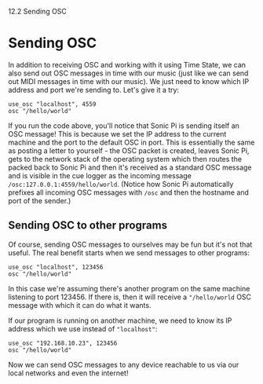12.2 Sending OSC

# Sending OSC

In addition to receiving OSC and working with it using Time State, we
can also send out OSC messages in time with our music (just like we can
send out MIDI messages in time with our music). We just need to know
which IP address and port we're sending to. Let's give it a try:

```
use_osc "localhost", 4559
osc "/hello/world"
```

If you run the code above, you'll notice that Sonic Pi is sending itself
an OSC message! This is because we set the IP address to the current
machine and the port to the default OSC in port. This is essentially the
same as posting a letter to yourself - the OSC packet is created, leaves
Sonic Pi, gets to the network stack of the operating system which then
routes the packed back to Sonic Pi and then it's received as a standard
OSC message and is visible in the cue logger as the incoming message
`/osc:127.0.0.1:4559/hello/world`. (Notice how Sonic Pi automatically prefixes all
incoming OSC messages with `/osc` and then the hostname and port of the sender.)

## Sending OSC to other programs

Of course, sending OSC messages to ourselves may be fun but it's not
that useful. The real benefit starts when we send messages to other
programs:


```
use_osc "localhost", 123456
osc "/hello/world"
```

In this case we're assuming there's another program on the same machine
listening to port 123456. If there is, then it will receive a
`"/hello/world` OSC message with which it can do what it wants.

If our program is running on another machine, we need to know its IP
address which we use instead of `"localhost"`:

```
use_osc "192.168.10.23", 123456
osc "/hello/world"
```

Now we can send OSC messages to any device reachable to us via our local
networks and even the internet!
